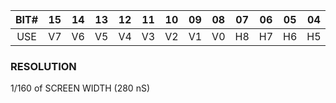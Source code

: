 | BIT# | 15 | 14 | 13 | 12 | 11 | 10 | 09 | 08 | 07 | 06 | 05 | 04 | 03 | 02 | 01 | 00 |
|:-:|:-:|:-:|:-:|:-:|:-:|:-:|:-:|:-:|:-:|:-:|:-:|:-:|:-:|:-:|:-:|:-:|
| USE | V7 | V6 | V5 | V4 | V3 | V2 | V1 | V0 | H8 | H7 | H6 | H5 | H4 | H3 | H2 | H1 |

### RESOLUTION
1/160 of SCREEN WIDTH (280 nS)